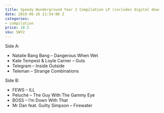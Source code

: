 ```yaml
---
title: Speedy Wunderground Year 2 Compilation LP (includes digital download)
date: 2019-06-26 21:54:00 Z
categories:
- compilation
price: 18.5
sku: SWY2
---
```


Side A:

* Natalie Bang Bang – Dangerous When Wet
* Kate Tempest & Loyle Carner – Guts
* Telegram – Inside Outside
* Teleman – Strange Combinations

Side B:

* FEWS – ILL
* Peluché – The Guy With The Gammy Eye
* BOSS – I’m Down With That
* Mr Dan feat. Guilty Simpson – Firewater


